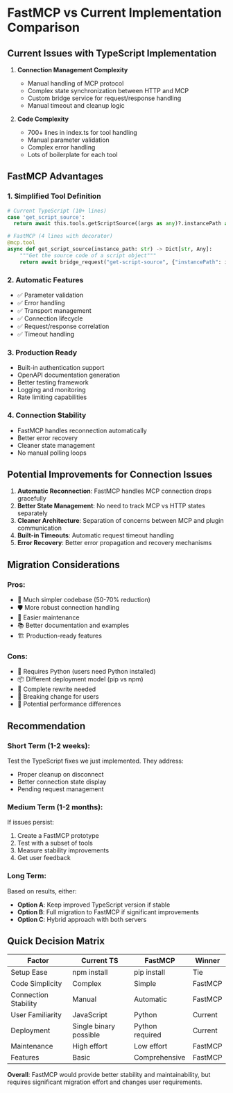 # FastMCP vs Current Implementation Comparison

## Current Issues with TypeScript Implementation

1. **Connection Management Complexity**
   - Manual handling of MCP protocol
   - Complex state synchronization between HTTP and MCP
   - Custom bridge service for request/response handling
   - Manual timeout and cleanup logic

2. **Code Complexity**
   - 700+ lines in index.ts for tool handling
   - Manual parameter validation
   - Complex error handling
   - Lots of boilerplate for each tool

## FastMCP Advantages

### 1. **Simplified Tool Definition**
```python
# Current TypeScript (10+ lines)
case 'get_script_source':
  return await this.tools.getScriptSource((args as any)?.instancePath as string);

# FastMCP (4 lines with decorator)
@mcp.tool
async def get_script_source(instance_path: str) -> Dict[str, Any]:
    """Get the source code of a script object"""
    return await bridge_request("get-script-source", {"instancePath": instance_path})
```

### 2. **Automatic Features**
- ✅ Parameter validation
- ✅ Error handling  
- ✅ Transport management
- ✅ Connection lifecycle
- ✅ Request/response correlation
- ✅ Timeout handling

### 3. **Production Ready**
- Built-in authentication support
- OpenAPI documentation generation
- Better testing framework
- Logging and monitoring
- Rate limiting capabilities

### 4. **Connection Stability**
- FastMCP handles reconnection automatically
- Better error recovery
- Cleaner state management
- No manual polling loops

## Potential Improvements for Connection Issues

1. **Automatic Reconnection**: FastMCP handles MCP connection drops gracefully
2. **Better State Management**: No need to track MCP vs HTTP states separately
3. **Cleaner Architecture**: Separation of concerns between MCP and plugin communication
4. **Built-in Timeouts**: Automatic request timeout handling
5. **Error Recovery**: Better error propagation and recovery mechanisms

## Migration Considerations

### Pros:
- 🚀 Much simpler codebase (50-70% reduction)
- 🛡️ More robust connection handling
- 🔧 Easier maintenance
- 📚 Better documentation and examples
- 🏗️ Production-ready features

### Cons:
- 🐍 Requires Python (users need Python installed)
- 📦 Different deployment model (pip vs npm)
- 🔄 Complete rewrite needed
- 🎯 Breaking change for users
- 🏃 Potential performance differences

## Recommendation

### Short Term (1-2 weeks):
Test the TypeScript fixes we just implemented. They address:
- Proper cleanup on disconnect
- Better connection state display  
- Pending request management

### Medium Term (1-2 months):
If issues persist:
1. Create a FastMCP prototype
2. Test with a subset of tools
3. Measure stability improvements
4. Get user feedback

### Long Term:
Based on results, either:
- **Option A**: Keep improved TypeScript version if stable
- **Option B**: Full migration to FastMCP if significant improvements
- **Option C**: Hybrid approach with both servers

## Quick Decision Matrix

| Factor | Current TS | FastMCP | Winner |
|--------|-----------|---------|---------|
| Setup Ease | npm install | pip install | Tie |
| Code Simplicity | Complex | Simple | FastMCP |
| Connection Stability | Manual | Automatic | FastMCP |
| User Familiarity | JavaScript | Python | Current |
| Deployment | Single binary possible | Python required | Current |
| Maintenance | High effort | Low effort | FastMCP |
| Features | Basic | Comprehensive | FastMCP |

**Overall**: FastMCP would provide better stability and maintainability, but requires significant migration effort and changes user requirements.